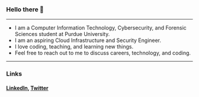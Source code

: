 ### Hello there 👋

-----

- I am a Computer Information Technology, Cybersecurity, and Forensic Sciences student at Purdue University.
- I am an aspiring Cloud Infrastructure and Security Engineer.
- I love coding, teaching, and learning new things.
- Feel free to reach out to me to discuss careers, technology, and coding.

-----

### Links
#### [LinkedIn](https://www.linkedin.com/in/christian-ekeigwe-jr/), [Twitter](https://twitter.com/r1pp3rd0c)

<!--
**christianhacks/christianhacks** is a ✨ _special_ ✨ repository because its `README.md` (this file) appears on your GitHub profile.

Here are some ideas to get you started:

- 🔭 I’m currently working on ...
- 🌱 I’m currently learning ...
- 👯 I’m looking to collaborate on ...
- 🤔 I’m looking for help with ...
- 💬 Ask me about ...
- 📫 How to reach me: ...
- 😄 Pronouns: ...
- ⚡ Fun fact: ...
-->
